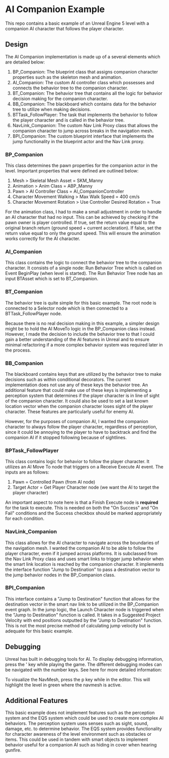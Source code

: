 # AI Companion Example
This repo contains a basic example of an Unreal Engine 5 level with a companion AI character that follows the player character.

## Design

The AI Companion implementation is made up of a several elements which are detailed below:

1. BP_Companion: The blueprint class that assigns companion character properties such as the skeleton mesh and animation.
2. AI_Companion: The custom AI controller class which possesses and connects the behavior tree to the companion character.
3. BT_Companion: The behavior tree that contains all the logic for behavior decision making for the companion character.
4. BB_Companion: The blackboard which contains data for the behavior tree to utilize when making decisions.
5. BTTask_FollowPlayer: The task that implements the behavior to follow the player character and is called in the behavior tree.
6. NavLink_Companion: The custom Nav Link Proxy class that allows the companion character to jump across breaks in the navigation mesh.
7. BPI_Companion: The custom blueprint interface that implements the jump functionality in the blueprint actor and the Nav Link proxy.

### BP_Companion
This class determines the pawn properties for the companion actor in the level. Important properties that were defined are outlined below:
1. Mesh > Skeletal Mesh Asset = SKM_Manny
2. Animation > Anim Class = ABP_Manny
3. Pawn > AI Controller Class = AI_CompanionController
4. Character Movement Walking > Max Walk Speed = 400 cm/s
5. Character Movement Rotation > Use Controller Desired Rotation = True

For the animation class, I had to make a small adjustment in order to handle an AI character that had no input. This can be achieved by checking if the pawn owner is player controlled. If true, set the return value equal to the original branch return (ground speed + current accleration). If false, set the return value equal to only the ground speed. This will ensure the animation works correctly for the AI character.



### AI_Companion
This class contains the logic to connect the behavior tree to the companion character. It consists of a single node: Run Behavior Tree which is called on Event BeginPlay (when level is started). The Run Behavior Tree node has an input BTAsset which is set to BT_Companion.

### BT_Companion
The behavior tree is quite simple for this basic example. The root node is connected to a Selector node which is then connected to a BTTask_FollowPlayer node. 

Because there is no real decision making in this example, a simpler design might be to hold the AI MoveTo logic in the BP_Companion class instead. However, I made the decision to include the behavior tree to that I could gain a better understanding of the AI features in Unreal and to ensure minimal refactoring if a more complex behavior system was required later in the process. 

### BB_Companion
The blackboard contains keys that are utilized by the behavior tree to make decisions such as within conditional decorators. The current implementation does not use any of these keys the behavior tree. An additional feature that could make use of these keys is implementing a perception system that determines if the player character is in line of sight of the companion character. It could also be used to set a last known location vector when the companion character loses sight of the player character. These features are particularly useful for enemy AI.

However, for the purposes of companion AI, I wanted the companion character to always follow the player character, regardless of perception, since it could be annoying to the player to have to backtrack and find the companion AI if it stopped following because of sightlines.

### BPTask_FollowPlayer
This class contains logic for behavior to follow the player character. It utilizes an AI Move To node that triggers on a Receive Execute AI event. The inputs are as follows:
1. Pawn = Controlled Pawn (from AI node)
2. Target Actor = Get Player Character node (we want the AI to target the player character)

An important aspect to note here is that a Finish Execute node is **required** for the task to execute. This is needed on both the "On Success" and "On Fail" conditions and the Success checkbox should be marked appropriately for each condition.

### NavLink_Companion
This class allows for the AI character to navigate across the boundaries of the navigation mesh. I wanted the companion AI to be able to follow the player character, even if it jumped across platforms. It is subclassed from the Nav Link Proxy class and uses smart links to trigger jump behavior when the smart link location is reached by the companion character. It implements the interface function "Jump to Destination" to pass a destination vector to the jump behavior nodes in the BP_Companion class.

### BPI_Companion
This interface contains a "Jump to Destination" function that allows for the destination vector in the smart nav link to be utilized in the BP_Companion event graph. In the jump logic, the Launch Character node is triggered when the "Jump to Destination" function is called. It takes in a Suggested Project Velocity with end positions outputted by the "Jump to Destination" function. This is not the most precise method of calculating jump velocity but is adequate for this basic example. 

## Debugging
Unreal has built in debugging tools for AI. To display debugging information, press the ' key while playing the game. The different debugging modes can be navigated with the number keys. See here for more detailed information: 

To visualize the NavMesh, press the p key while in the editor. This will highlight the level in green where the navmesh is active.

## Additional Features
This basic example does not implement features such as the perception system and the EQS system which could be used to create more complex AI behaviors. The perception system uses senses such as sight, sound, damage, etc. to determine behavior. The EQS system provides functionality for character awareness of the level environment such as obstacles or items. This could be used in tandem with smart objects to implement behavior useful for a companion AI such as hiding in cover when hearing gunfire.
